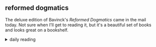 ## reformed dogmatics

The deluxe edition of Bavinck's *Reformed Dogmatics* came in the mail today. Not sure when I'll get to reading it, but it's a beautiful set of books and looks great on a bookshelf.

<details markdown="1">
<summary>daily reading</summary>

| {{ page.date | date: "%B %-d, %Y" }} |
| :-------------: |
| [1 Chron. 16; James 3; Obad. 1; Luke 5]({% link _Bible/Bible-year-1.md %}) |
| [BC 35; HC 120-122; CD V: Rej. 4-6]({% link _three_forms/three-forms-month-3.md %}) |
| [The Chalcedonian Definition](https://thewestminsterstandard.org/the-chalcedonian-creed/) |

</details>